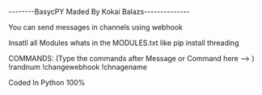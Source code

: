 --------BasycPY Maded By Kokai Balazs--------------

You can send messages in channels using webhook

Insatll all Modules whats in the MODULES.txt like pip install threading

COMMANDS: (Type the commands after Message or Command here --> )
!randnum
!changewebhook
!chnagename

Coded In Python 100%
